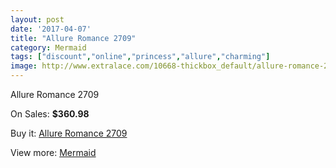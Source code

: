 ```yaml
---
layout: post
date: '2017-04-07'
title: "Allure Romance 2709"
category: Mermaid
tags: ["discount","online","princess","allure","charming"]
image: http://www.extralace.com/10668-thickbox_default/allure-romance-2709.jpg
---
```

Allure Romance 2709

On Sales: **$360.98**
<a href="https://www.extralace.com/mermaid/5027-allure-romance-2709.html"><amp-img layout="responsive" width="600" height="600" src="//www.extralace.com/10668-thickbox_default/allure-romance-2709.jpg" alt="Allure Romance 2709 0" /></a>
<a href="https://www.extralace.com/mermaid/5027-allure-romance-2709.html"><amp-img layout="responsive" width="600" height="600" src="//www.extralace.com/10669-thickbox_default/allure-romance-2709.jpg" alt="Allure Romance 2709 1" /></a>
<a href="https://www.extralace.com/mermaid/5027-allure-romance-2709.html"><amp-img layout="responsive" width="600" height="600" src="//www.extralace.com/10670-thickbox_default/allure-romance-2709.jpg" alt="Allure Romance 2709 2" /></a>

Buy it: [Allure Romance 2709](https://www.extralace.com/mermaid/5027-allure-romance-2709.html "Allure Romance 2709")

View more: [Mermaid](https://www.extralace.com/5-mermaid "Mermaid")